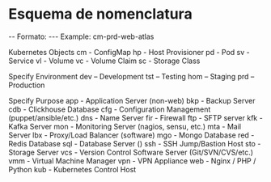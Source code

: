 # Esquema de nomenclatura
--
Formato: <obj>-<environment>-<purpose>-<name>
Example:  cm-prd-web-atlas 



Kubernetes Objects
cm - ConfigMap
hp - Host Provisioner
pd - Pod
sv - Service
vl - Volume
vc - Volume Claim
sc - Storage Class

Specify Environment
dev – Development
tst – Testing
hom – Staging
prd – Production

Specify Purpose
app - Application Server (non-web)
bkp - Backup Server
cdb	- Clickhouse Database
cfg - Configuration Management (puppet/ansible/etc.)
dns - Name Server
fir - Firewall
ftp - SFTP server
kfk - Kafka Server
mon - Monitoring Server (nagios, sensu, etc.)
mta - Mail Server
lbx - Proxy/Load Balancer (software)
mgo - Mongo Database
red - Redis Database
sql - Database Server ()
ssh - SSH Jump/Bastion Host
sto - Storage Server
vcs - Version Control Software Server (Git/SVN/CVS/etc.)
vmm - Virtual Machine Manager
vpn - VPN Appliance
web - Nginx / PHP / Python 
kub - Kubernetes Control Host
